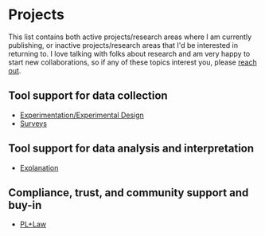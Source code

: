 # Projects

This list contains both active projects/research areas where I am currently publishing, or inactive projects/research areas that I'd be interested in returning to. I love talking with folks about research and am very happy to start new collaborations, so if any of these topics interest you, please [reach out](mailto:e.tosch@northeastern.edu).


## Tool support for data collection

* [Experimentation/Experimental Design](experiments.md)
* [Surveys](surveys.md)

## Tool support for data analysis and interpretation

* [Explanation](explanation.md)
<!-- * [Significance Testing](significance.md) -->

## Compliance, trust, and community support and buy-in

* [PL+Law](pl_law.md)